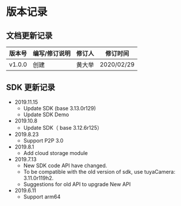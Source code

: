# 版本记录




## 文档更新记录

| 版本号 | 编写/修订说明 | 修订人 | 修订时间   |
| ------ | ------------- | ------ | ---------- |
| v1.0.0 | 创建          | 黄大举 | 2020/02/29 |



## SDK 更新记录


- 2019.11.15
  - Update SDK (base 3.13.0r129)
  - Update SDK Demo
- 2019.10.8
  - Update SDK（ base 3.12.6r125）
- 2019.8.23
  - Support P2P 3.0
- 2019.8.1
  - Add cloud storage module
- 2019.7.13
  - New SDK code API have changed.
  - To be compatible with the old version of sdk, use tuyaCamera: 3.11.0r119h2.
  - Suggestions for old API to upgrade New API
- 2019.6.11
  - Support arm64